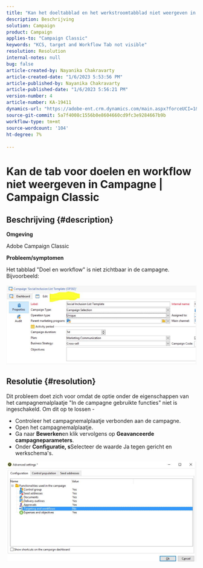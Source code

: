 ```yaml
---
title: "Kan het doeltabblad en het werkstroomtabblad niet weergeven in de campagne | Campaign Classic"
description: Beschrijving
solution: Campaign
product: Campaign
applies-to: "Campaign Classic"
keywords: "KCS, target and Workflow Tab not visible"
resolution: Resolution
internal-notes: null
bug: false
article-created-by: Nayanika Chakravarty
article-created-date: "1/6/2023 5:53:56 PM"
article-published-by: Nayanika Chakravarty
article-published-date: "1/6/2023 5:56:21 PM"
version-number: 4
article-number: KA-19411
dynamics-url: "https://adobe-ent.crm.dynamics.com/main.aspx?forceUCI=1&pagetype=entityrecord&etn=knowledgearticle&id=d629bf14-eb8d-ed11-81ac-6045bd006ce9"
source-git-commit: 5a7f4008c1556b0e8604660cd9fc3e9284667b9b
workflow-type: tm+mt
source-wordcount: '104'
ht-degree: 7%

---
```


# Kan de tab voor doelen en workflow niet weergeven in Campagne | Campaign Classic

## Beschrijving {#description}


<b>Omgeving</b>

Adobe Campaign Classic

<b>Probleem/symptomen</b>

Het tabblad &quot;Doel en workflow&quot; is niet zichtbaar in de campagne. Bijvoorbeeld:
<br><br>![](assets/___d729bf14-eb8d-ed11-81ac-6045bd006ce9___.png)<br>

## Resolutie {#resolution}


Dit probleem doet zich voor omdat de optie onder de eigenschappen van het campagnemalplaatje &quot;In de campagne gebruikte functies&quot; niet is ingeschakeld. Om dit op te lossen -

- Controleer het campagnemalplaatje verbonden aan de campagne.
- Open het campagnemalplaatje.
- Ga naar <b>Bewerken</b>en klik vervolgens op <b>Geavanceerde campagneparameters</b>.
- Onder <b>Configuratie, s</b>Selecteer de waarde Ja tegen gericht en werkschema&#39;s.


![](assets/f184a935-4ace-ec11-a7b5-00224809c196.png)
